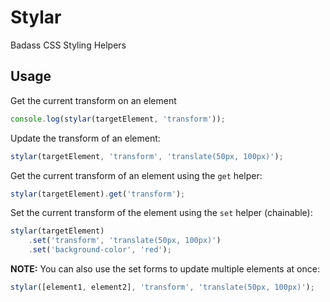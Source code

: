 # Stylar

Badass CSS Styling Helpers

## Usage

Get the current transform on an element

```js
console.log(stylar(targetElement, 'transform'));
```

Update the transform of an element:

```js
stylar(targetElement, 'transform', 'translate(50px, 100px)');
```

Get the current transform of an element using the `get` helper:

```js
stylar(targetElement).get('transform');
```

Set the current transform of the element using the `set` helper (chainable):

```js
stylar(targetElement)
    .set('transform', 'translate(50px, 100px)')
    .set('background-color', 'red');
```

__NOTE:__ You can also use the set forms to update multiple elements at once:

```js
stylar([element1, element2], 'transform', 'translate(50px, 100px)');
```